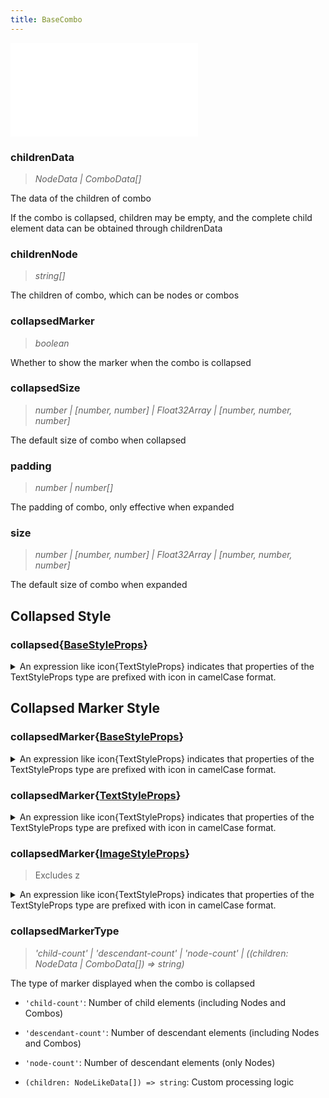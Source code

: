 ```yaml
---
title: BaseCombo
---
```


<embed src="@/common/api/elements/combos/base-combo.md"></embed>

### childrenData

> _NodeData \| ComboData_<!-- -->_[]_

The data of the children of combo

<en/> If the combo is collapsed, children may be empty, and the complete child element data can be obtained through childrenData

### childrenNode

> _string_<!-- -->_[]_

The children of combo, which can be nodes or combos

### collapsedMarker

> _boolean_

Whether to show the marker when the combo is collapsed

### collapsedSize

> _number \| [number, number] \| Float32Array \| [number, number, number]_

The default size of combo when collapsed

### padding

> _number \| number[]_

The padding of combo, only effective when expanded

### size

> _number \| [number, number] \| Float32Array \| [number, number, number]_

The default size of combo when expanded

## Collapsed Style

### collapsed{[BaseStyleProps](https://g.antv.antgroup.com/api/basic/display-object#%E7%BB%98%E5%9B%BE%E5%B1%9E%E6%80%A7)}

<details><summary>An expression like icon{TextStyleProps} indicates that properties of the TextStyleProps type are prefixed with icon in camelCase format.</summary>

TextStyleProps includes the following properties:

- fill
- fontSize
- fontWeight
- ...

icon{TextStyleProps} means you need to use the following property names:

- iconFill
- iconFontSize
- iconFontWeight
- ...

</details>

## Collapsed Marker Style

### collapsedMarker{[BaseStyleProps](https://g.antv.antgroup.com/api/basic/display-object#%E7%BB%98%E5%9B%BE%E5%B1%9E%E6%80%A7)}

<details><summary>An expression like icon{TextStyleProps} indicates that properties of the TextStyleProps type are prefixed with icon in camelCase format.</summary>

TextStyleProps includes the following properties:

- fill
- fontSize
- fontWeight
- ...

icon{TextStyleProps} means you need to use the following property names:

- iconFill
- iconFontSize
- iconFontWeight
- ...

</details>

### collapsedMarker{[TextStyleProps](https://g.antv.antgroup.com/api/basic/text)}

<details><summary>An expression like icon{TextStyleProps} indicates that properties of the TextStyleProps type are prefixed with icon in camelCase format.</summary>

TextStyleProps includes the following properties:

- fill
- fontSize
- fontWeight
- ...

icon{TextStyleProps} means you need to use the following property names:

- iconFill
- iconFontSize
- iconFontWeight
- ...

</details>

### collapsedMarker{[ImageStyleProps](https://g.antv.antgroup.com/api/basic/image)}

> Excludes z

<details><summary>An expression like icon{TextStyleProps} indicates that properties of the TextStyleProps type are prefixed with icon in camelCase format.</summary>

TextStyleProps includes the following properties:

- fill
- fontSize
- fontWeight
- ...

icon{TextStyleProps} means you need to use the following property names:

- iconFill
- iconFontSize
- iconFontWeight
- ...

</details>

### collapsedMarkerType

> _'child-count' \| 'descendant-count' \| 'node-count' \| ((children:_ _NodeData \| ComboData_<!-- -->_[]) =&gt; string)_

The type of marker displayed when the combo is collapsed

- `'child-count'`<!-- -->: Number of child elements (including Nodes and Combos)

- `'descendant-count'`<!-- -->: Number of descendant elements (including Nodes and Combos)

- `'node-count'`<!-- -->: Number of descendant elements (only Nodes)

- `(children: NodeLikeData[]) => string`<!-- -->: Custom processing logic
